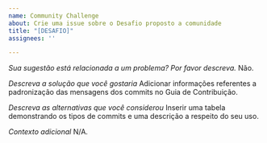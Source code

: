 ```yaml
---
name: Community Challenge
about: Crie uma issue sobre o Desafio proposto a comunidade
title: "[DESAFIO]"
assignees: ''

---
```


*Sua sugestão está relacionada a um problema? Por favor descreva.*
Não.

*Descreva a solução que você gostaria*
Adicionar informações referentes a padronização das mensagens dos commits no Guia de Contribuição.

*Descreva as alternativas que você considerou*
Inserir uma tabela demonstrando os tipos de commits e uma descrição a respeito do seu uso.

*Contexto adicional*
N/A.
